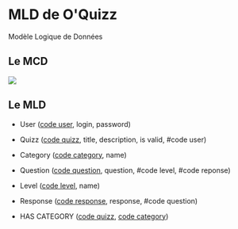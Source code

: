 # MLD de O'Quizz

Modèle Logique de Données

## Le MCD

![](image.png)

## Le MLD

- User (<ins>code user</ins>, login, password)
  
- Quizz (<ins>code quizz</ins>, title, description, is valid, #code user)
  
- Category (<ins>code category</ins>, name)

- Question (<ins>code question</ins>, question, #code level, #code reponse)

- Level (<ins>code level</ins>, name)

- Response (<ins>code response</ins>, response, #code question)

- HAS CATEGORY (<ins>code quizz</ins>, <ins>code category</ins>)
